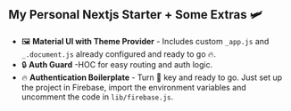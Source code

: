 ## My Personal Nextjs Starter + Some Extras 🛩️

- 🖼️ **Material UI with Theme Provider** - Includes custom `_app.js` and `_.document.js` already configured and ready to go 🔥.
- 🔒 **Auth Guard** -HOC for easy routing and auth logic.
- 🔥 **Authentication Boilerplate** - Turn 🔑 key and ready to go. Just set up the project in Firebase, import the environment variables and uncomment the code in `lib/firebase.js`.
